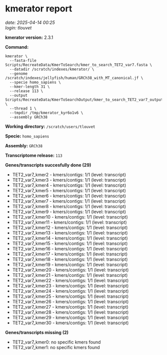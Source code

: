 # kmerator report
*date: 2025-04-14 00:25*  
*login: tlouvet*

**kmerator version:** 2.3.1

**Command:**

```
kmerator \
  --fasta-file Scripts/RecreateData/KmerToSearch/kmer_to_search_TET2_var7.fasta \
  --datadir /scratch/indexes/kmerator/ \
  --genome /scratch/indexes/jellyfish/human/GRCh38_with_MT_canonical.jf \
  --specie homo_sapiens \
  --kmer-length 31 \
  --release 113 \
  --output Scripts/RecreateData/KmerToSearchOutput/kmer_to_search_TET2_var7_output \
  --thread 1 \
  --tmpdir /tmp/kmerator_kyr6o1v6 \
  --assembly GRCh38
```

**Working directory:** `/scratch/users/tlouvet`

**Specie:** `homo_sapiens`

**Assembly:** `GRCh38`

**Transcriptome release:** `113`

**Genes/transcripts succesfully done (29)**

- TET2_var7_kmer2 - kmers/contigs: 1/1 (level: transcript)
- TET2_var7_kmer3 - kmers/contigs: 1/1 (level: transcript)
- TET2_var7_kmer4 - kmers/contigs: 1/1 (level: transcript)
- TET2_var7_kmer5 - kmers/contigs: 1/1 (level: transcript)
- TET2_var7_kmer6 - kmers/contigs: 1/1 (level: transcript)
- TET2_var7_kmer7 - kmers/contigs: 1/1 (level: transcript)
- TET2_var7_kmer8 - kmers/contigs: 1/1 (level: transcript)
- TET2_var7_kmer9 - kmers/contigs: 1/1 (level: transcript)
- TET2_var7_kmer10 - kmers/contigs: 1/1 (level: transcript)
- TET2_var7_kmer11 - kmers/contigs: 1/1 (level: transcript)
- TET2_var7_kmer12 - kmers/contigs: 1/1 (level: transcript)
- TET2_var7_kmer13 - kmers/contigs: 1/1 (level: transcript)
- TET2_var7_kmer14 - kmers/contigs: 1/1 (level: transcript)
- TET2_var7_kmer15 - kmers/contigs: 1/1 (level: transcript)
- TET2_var7_kmer16 - kmers/contigs: 1/1 (level: transcript)
- TET2_var7_kmer17 - kmers/contigs: 1/1 (level: transcript)
- TET2_var7_kmer18 - kmers/contigs: 1/1 (level: transcript)
- TET2_var7_kmer19 - kmers/contigs: 1/1 (level: transcript)
- TET2_var7_kmer20 - kmers/contigs: 1/1 (level: transcript)
- TET2_var7_kmer21 - kmers/contigs: 1/1 (level: transcript)
- TET2_var7_kmer22 - kmers/contigs: 1/1 (level: transcript)
- TET2_var7_kmer23 - kmers/contigs: 1/1 (level: transcript)
- TET2_var7_kmer24 - kmers/contigs: 1/1 (level: transcript)
- TET2_var7_kmer25 - kmers/contigs: 1/1 (level: transcript)
- TET2_var7_kmer26 - kmers/contigs: 1/1 (level: transcript)
- TET2_var7_kmer27 - kmers/contigs: 1/1 (level: transcript)
- TET2_var7_kmer28 - kmers/contigs: 1/1 (level: transcript)
- TET2_var7_kmer29 - kmers/contigs: 1/1 (level: transcript)
- TET2_var7_kmer30 - kmers/contigs: 1/1 (level: transcript)


**Genes/transcripts missing (2)**

- TET2_var7_kmer0: no specific kmers found
- TET2_var7_kmer1: no specific kmers found
